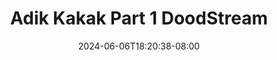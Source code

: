 --- 
title: "Adik Kakak Part 1  DoodStream"
description: "streaming bokep Adik Kakak Part 1  DoodStream   video full terbaru"
date: 2024-06-06T18:20:38-08:00
file_code: "bdi1usq5hklb"
draft: false
cover: "l5hw8smob1yxwigs.jpg"
tags: ["Adik", "Kakak", "Part", "DoodStream", "bokep-indo", "bokep-viral", "bokep-ig"]
length: 140
fld_id: "1398016"
foldername: "Adik kakak Viral"
categories: ["Adik kakak Viral"]
views: 163
---